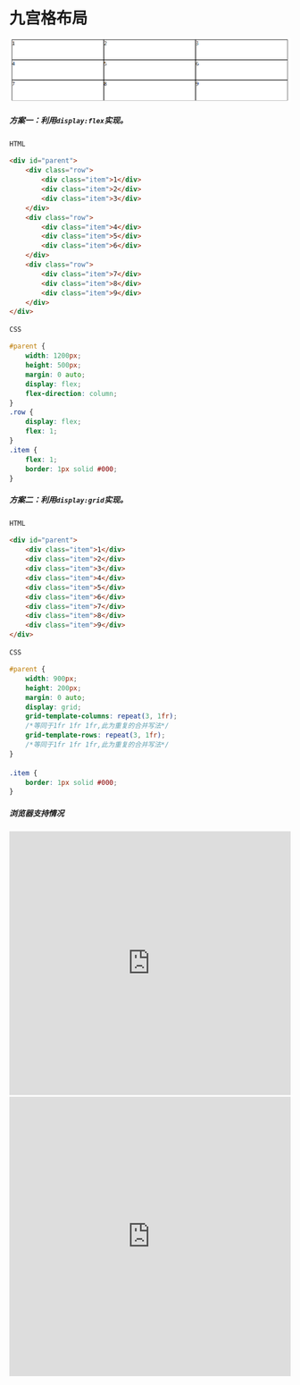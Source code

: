 # <b>九宫格布局</b>

![效果](./../assets/jiu.png)

##### <b>方案一：利用`display:flex`实现。</b>

`HTML`

```html
<div id="parent">
    <div class="row">
        <div class="item">1</div>
        <div class="item">2</div>
        <div class="item">3</div>
    </div>
    <div class="row">
        <div class="item">4</div>
        <div class="item">5</div>
        <div class="item">6</div>
    </div>
    <div class="row">
        <div class="item">7</div>
        <div class="item">8</div>
        <div class="item">9</div>
    </div>
</div>
```

`CSS`
```css
#parent {
    width: 1200px;
    height: 500px;
    margin: 0 auto;
    display: flex;
    flex-direction: column;
}
.row {
    display: flex;
    flex: 1;
}
.item {
    flex: 1;
    border: 1px solid #000;
}
```

##### <b>方案二：利用`display:grid`实现。</b>

`HTML`

```html
<div id="parent">
    <div class="item">1</div>
    <div class="item">2</div>
    <div class="item">3</div>
    <div class="item">4</div>
    <div class="item">5</div>
    <div class="item">6</div>
    <div class="item">7</div>
    <div class="item">8</div>
    <div class="item">9</div>
</div>
```

`CSS`
```css
#parent {
    width: 900px;
    height: 200px;
    margin: 0 auto;
    display: grid;
    grid-template-columns: repeat(3, 1fr);
    /*等同于1fr 1fr 1fr,此为重复的合并写法*/
    grid-template-rows: repeat(3, 1fr);
    /*等同于1fr 1fr 1fr,此为重复的合并写法*/
}

.item {
    border: 1px solid #000;
}
```

##### <b>浏览器支持情况</b>
<iframe src="https://caniuse.bitsofco.de/embed/index.html?feat=flexbox&amp;periods=future_1,current,past_1,past_2,past_3&amp;accessible-colours=false" frameborder="0" width="100%" height="472px"></iframe>
<iframe src="https://caniuse.bitsofco.de/embed/index.html?feat=css-grid&amp;periods=future_1,current,past_1,past_2,past_3&amp;accessible-colours=false" frameborder="0" width="100%" height="500px"></iframe>

